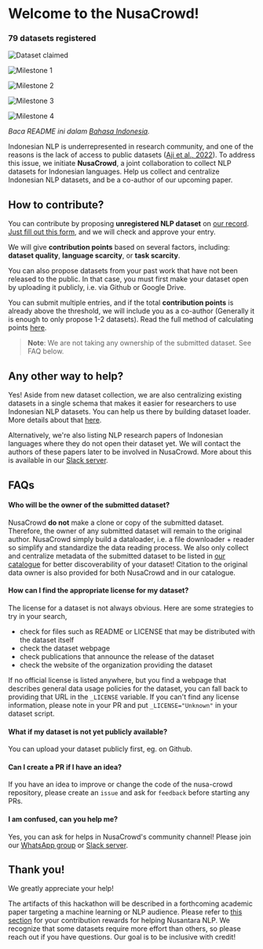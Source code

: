 # Welcome to the NusaCrowd!

<h3>79 datasets registered</h3>

![Dataset claimed](https://progress-bar.dev/49/?title=Datasets%20Claimed%20(39%20Datasets%20Claimed))

![Milestone 1](https://progress-bar.dev/93/?title=Milestone%201%20(30%20Datasets%20Completed))

![Milestone 2](https://progress-bar.dev/47/?title=Milestone%202%20(60%20Datasets%20Completed))

![Milestone 3](https://progress-bar.dev/28/?title=Milestone%203%20(100%20Datasets%20Completed))

![Milestone 4](https://progress-bar.dev/19/?title=Milestone%204%20(150%20Datasets%20Completed))

*Baca README ini dalam [Bahasa Indonesia](README.id.md).*

Indonesian NLP is underrepresented in research community, and one of the reasons is the lack of access to public datasets ([Aji et al., 2022](https://aclanthology.org/2022.acl-long.500/)). To address this issue, we initiate
**NusaCrowd**, a joint collaboration to collect NLP datasets for Indonesian languages. Help us collect and centralize Indonesian NLP datasets, and be a co-author of our upcoming paper.

## How to contribute?

You can contribute by proposing **unregistered NLP dataset** on [our record](https://indonlp.github.io/nusa-catalogue/). [Just fill out this form](https://forms.gle/31dMGZik25DPFYFd6), and we will check and approve your entry.

We will give **contribution points** based on several factors, including: **dataset quality**, **language scarcity**, or **task scarcity**.

You can also propose datasets from your past work that have not been released to the public.
In that case, you must first make your dataset open by uploading it publicly, i.e. via Github or Google Drive.

You can submit multiple entries, and if the total **contribution points** is already above the threshold, we will include you as a co-author (Generally it is enough to only propose 1-2 datasets). Read the full method of calculating points [here](POINTS.md).

> **Note**: We are not taking any ownership of the submitted dataset. See FAQ below.

## Any other way to help?

Yes! Aside from new dataset collection, we are also centralizing existing datasets in a single schema that makes it easier for researchers to use Indonesian NLP datasets. You can help us there by building dataset loader. More details about that [here](DATALOADER.md).

Alternatively, we're also listing NLP research papers of Indonesian languages where they do not open their dataset yet. We will contact the authors of these papers later to be involved in NusaCrowd. More about this is available in our [Slack server](https://join.slack.com/t/nusacrowd/shared_invite/zt-1bbvt4och-JkC7tzeL_eUk4UD6tl3kDg).

## FAQs

#### Who will be the owner of the submitted dataset?

NusaCrowd **do not** make a clone or copy of the submitted dataset. Therefore, the owner of any submitted dataset will remain to the original author. NusaCrowd simply build a dataloader, i.e. a file downloader + reader so simplify and standardize the data reading process. We also only collect and centralize metadata of the submitted dataset to be listed in [our catalogue](https://indonlp.github.io/nusa-catalogue/) for better discoverability of your dataset!
Citation to the original data owner is also provided for both NusaCrowd and in our catalogue.

#### How can I find the appropriate license for my dataset?

The license for a dataset is not always obvious. Here are some strategies to try in your search,

* check for files such as README or LICENSE that may be distributed with the dataset itself
* check the dataset webpage
* check publications that announce the release of the dataset
* check the website of the organization providing the dataset

If no official license is listed anywhere, but you find a webpage that describes general data usage policies for the dataset, you can fall back to providing that URL in the `_LICENSE` variable. If you can't find any license information, please note in your PR and put `_LICENSE="Unknown"` in your dataset script.

#### What if my dataset is not yet publicly available?

You can upload your dataset publicly first, eg. on Github.

#### Can I create a PR if I have an idea?

If you have an idea to improve or change the code of the nusa-crowd repository, please create an `issue` and ask for `feedback` before starting any PRs. 

#### I am confused, can you help me?

Yes, you can ask for helps in NusaCrowd's community channel! Please join our [WhatsApp group](https://chat.whatsapp.com/Jn4nM6l3kSn3p4kJVESTwv) or [Slack server](https://join.slack.com/t/nusacrowd/shared_invite/zt-1bbvt4och-JkC7tzeL_eUk4UD6tl3kDg).


## Thank you!

We greatly appreciate your help!

The artifacts of this hackathon will be described in a forthcoming academic paper targeting a machine learning or NLP audience. Please refer to [this section](#contribution-guidelines) for your contribution rewards for helping Nusantara NLP. We recognize that some datasets require more effort than others, so please reach out if you have questions. Our goal is to be inclusive with credit!

<!--
## Acknowledgements

This hackathon guide was heavily inspired by [the BigScience Datasets Hackathon](https://github.com/bigscience-workshop/data_tooling/wiki/datasets-hackathon).
 -->
